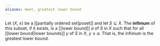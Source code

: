 ```yaml
---
aliases: meet, greatest lower bound
---
```

Let $(X,\leq)$ be a [[partially ordered set|poset]] and let $S\subseteq X$. The **infimum** of this subset, if it exists, is a [[lower bound]] $a$ of $S$ in $X$ such that for all [[lower bound|lower bounds]] $y$ of $S$ in $X$, $y\leq a$. That is, the infimum is the greatest lower bound. 